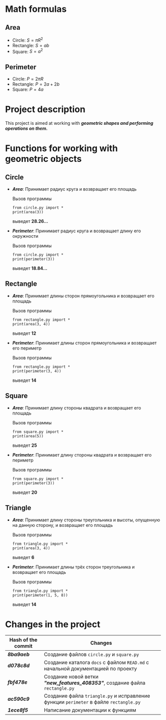 # Math formulas
## Area
- Circle: $S = \pi R^2$
- Rectangle: $S = ab$
- Square: $S = a^2$

## Perimeter
- Circle: $P = 2\pi R$
- Rectangle: $P = 2a + 2b$
- Square: $P = 4a$

# Project description
 This project is aimed at working with ___geometric shapes and performing operations on them.___

# Functions for working with geometric objects

## Circle
- ***Area***: Принимает радиус круга и возвращает его площадь

  Вызов программы
  ```
  from circle.py import *
  print(area(3))
  ``` 
  выведет __28.26...__

- ***Perimeter***: Принимает радиус круга и возвращает длину его окружности

  Вызов программы
  ```
  from circle.py import *
  print(perimeter(3))
  ```
  выведет __18.84...__

## Rectangle
- ***Area***: Принимает длины сторон прямоугольника и возвращает его площадь

  Вызов программы
  ```
  from rectangle.py import *
  print(area(3, 4))
  ``` 
  выведет __12__

- ***Perimeter***: Принимает длины сторон прямоугольника и возвращает его периметр

  Вызов программы
  ```
  from rectangle.py import *
  print(perimeter(3, 4))
  ``` 
  выведет __14__

## Square
- ***Area***: Принимает длину стороны квадрата и возвращает его площадь

  Вызов программы
  ```
  from square.py import *
  print(area(5))
  ``` 
  выведет __25__

- ***Perimeter***: Принимает длину стороны квадрата и возвращает его периметр

  Вызов программы
  ```
  from square.py import *
  print(perimeter(3))
  ``` 
  выведет __20__
  
## Triangle
- ***Area***: Принимает длину стороны треугольника и высоты, опущенную на данную сторону, и возвращает его площадь

  Вызов программы
  ```
  from triangle.py import *
  print(area(3, 4))
  ``` 
  выведет __6__

- ***Perimeter***: Принимает длины трёх сторон треугольника и возвращает его площадь

  Вызов программы
  ```
  from triangle.py import *
  print(perimeter(1, 5, 8))
  ``` 
  выведет  __14__

# Сhanges in the project
| Hash of the commit | Changes                                                                               |
| ------------------ | ------------------------------------------------------------------------------------- |
|***8ba9aeb***       | Создание файлов `circle.py` и `square.py`                                             |
| ***d078c8d***      | Создание каталога `docs` с файлом `READ.md` с начальной документацией по проекту      |
| ***fbf478e***      | Создание новой ветки ***"new_features_408353"***, создание файла `rectangle.py`       |
| ***ac590c9***      | Создание файла `triangle.py` и исправление функции `perimeter` в файле `rectangle.py` |
| ***1ece8f5***      | Написание документации к функциям                                                     |
